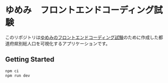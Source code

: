 # ゆめみ　フロントエンドコーディング試験

このリポジトリは[ゆめみのフロントエンドコーディング試験](https://notion.yumemi.co.jp/0e9ef27b55704d7882aab55cc86c999d)のために作成した都道府県別総人口を可視化するアプリケーションです。

## Getting Started

```bash
npm ci
npm run dev
```
